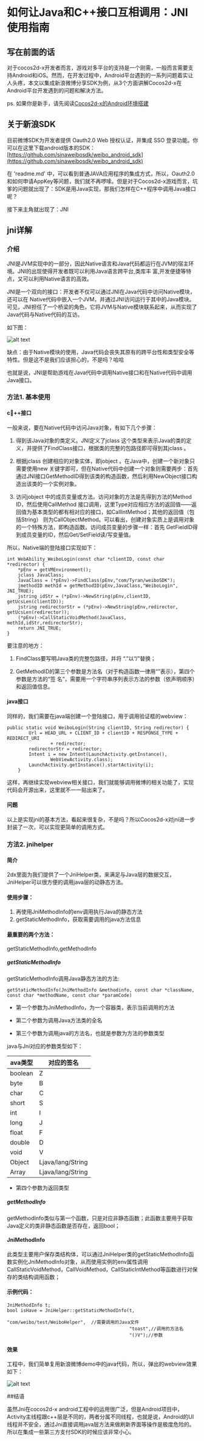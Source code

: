 # 如何让Java和C++接口互相调用：JNI使用指南


## 写在前面的话

对于cocos2d-x开发者而言，游戏对多平台的支持是一个刚需，一般而言需要支持Android和iOS。然而，在开发过程中，Android平台遇到的一系列问题着实让人头疼，本文以集成新浪微博分享SDK为例，从3个方面讲解Cocos2d-x在Android平台开发遇到的问题和解决方法。

ps. 如果你是新手，请先阅读[Cocos2d-x的Android环境搭建](../../getting-started/setting-up-development-environments/windows-7-environment-setup/how-to-set-up-the-android-cocos2d-x-development-environment-on-windows7/zh.md)

## 关于新浪SDK

目前微博SDK为开发者提供 Oauth2.0 Web 授权认证，并集成 SSO 登录功能。你可以在这里下载android版本的SDK：
[https://github.com/sinaweibosdk/weibo_android_sdk](https://github.com/sinaweibosdk/weibo_android_sdk)

在 'readme.md' 中，可以看到普通JAVA应用程序的集成方式，所以，Oauth2.0和如何申请AppKey等问题，我们就不再啰嗦。但是对于Cocos2d-x游戏而言，坑爹的问题就出现了：SDK是用Java实现，那我们怎样在C++程序中调用Java接口呢？

接下来主角就出现了：JNI

## jni详解

### 介绍

JNI是JVM实现中的一部分，因此Native语言和Java代码都运行在JVM的宿主环境。JNI的出现使得开发者既可以利用Java语言跨平台,类库丰 富,开发便捷等特点，又可以利用Native语言的高效。

JNI是一个双向的接口：开发者不仅可以通过JNI在Java代码中访问Native模块，还可以在 Native代码中嵌入一个JVM，并通过JNI访问运行于其中的Java模块。可见，JNI担任了一个桥梁的角色，它将JVM与Native模块联系起来，从而实现了Java代码与Native代码的互访。

如下图：

![alt text](./res/jni_readmind.png "jni_readmind")

缺点：由于Native模块的使用，Java代码会丧失其原有的跨平台性和类型安全等特性。但是这不是我们应该担心的，不是吗？哈哈

也就是说，JNI是帮助游戏在Java代码中调用Native接口和在Native代码中调用Java接口。

### 方法1. 基本使用

#### c++接口

一般来说，要在Native代码中访问Java对象，有如下几个步骤：

1.  得到该Java对象的类定义。JNI定义了jclass 这个类型来表示Java的类的定义，并提供了FindClass接口，根据类的完整的包路径即可得到其jclass 。

2.  根据jclass 创建相应的对象实体，即jobject 。在Java中，创建一个新对象只需要使用new 关键字即可，但在Native代码中创建一个对象则需要两步：首先通过JNI接口GetMethodID得到该类的构造函数，然后利用NewObject接口构造出该类的一个实例对象。

3.  访问jobject 中的成员变量或方法。访问对象的方法是先得到方法的Method ID，然后使用Call<Type>Method 接口调用，这里Type对应相应方法的返回值——返回值为基本类型的都有相对应的接口，如CallIntMethod；其他的返回值（包括String） 则为CallObjectMethod。可以看出，创建对象实质上是调用对象的一个特殊方法，即构造函数。访问成员变量的步骤一样：首先 GetFieldID得到成员变量的ID，然后Get/Set<Type>Field读/写变量值。

所以，Native端的登陆接口实现如下：

```
int WebAbility_WeiboLogin(const char *clientID, const char *redirector) {
    *pEnv = getVMEnvironment();
    jclass JavaClass;
    JavaClass = (*pEnv)->FindClass(pEnv,"com/Tyran/weiboSDK");
	jmethodID methId = getMethodID(pEnv,JavaClass,"WeiboLogin", JNI_TRUE);
	jstring idStr = (*pEnv)->NewString(pEnv,clientID, getUcsLen(clientID));
	jstring redirectorStr = (*pEnv)->NewString(pEnv,redirector, getUcsLen(redirector));
    (*pEnv)->CallStaticVoidMethod(JavaClass, methId,idStr,redirectorStr);
    return JNI_TRUE;
}
```

要注意的地方：


1.  FindClass要写明Java类的完整包路径，并将 “.”以“/”替换；

2.  GetMethodID的第三个参数是方法名（对于构造函数一律用“<init>”表示），第四个参数是方法的“签 名”，需要用一个字符串序列表示方法的参数（依声明顺序）和返回值信息。

#### java接口

同样的，我们需要在java端创建一个登陆接口，用于调用验证框的webview：

```
public static void WeiboLogin(String clientID, String redirector) {
        Url = HEAD_URL + CLIENT_ID + clientID + RESPONSE_TYPE + REDIRECT_URI
                + redirector;
        redirectorStr = redirector;
        Intent i = new Intent(LaunchActivity.getInstance(),
                WebViewActivity.class);
        LaunchActivity.getInstance().startActivity(i);
    }
```
这样，再继续实现webview相关接口，我们就能够调用微博的相关功能了，实现代码会开源出来，这里就不一一贴出来了。

#### 问题

以上是实现jni的基本方法，看起来很复杂，不是吗？所以Cocos2d-x对jni进一步封装了一次，可以实现更简单的调用方式。

### 方法2. jnihelper

#### 简介

2dx里面为我们提供了一个JniHelper类，来满足与Java层的数据交互，JniHelper可以很方便的调用java层的动静态方法。

#### 使用步骤：

1. 再使用JniMethodInfo的env调用执行Java的静态方法
2. getStaticMethodInfo，获取需要调用的java方法信息


#### 最重要的两个方法：
getStaticMethodInfo,getMethodInfo

##### getStaticMethodInfo

getStaticMethodInfo调用Java静态方法的方法:

`getStaticMethodInfo(JniMethodInfo &methodinfo, const char *className, const char *methodName, const char *paramCode)`

- 第一个参数为JniMethodInfo，为一个容器类，表示当前调用的方法

- 第二个参数为调用Java方法类的全名

- 第三个参数为调用java的方法名，也就是参数为方法的参数类型

java与Jni对应的参数类型如下：

ava类型 | 对应的签名
------------ | ------------- 
boolean  | Z   
byte  | B 
char  | C 
short  | S 
int  | I 
long  | J 
float  | F 
double  | D 
void  | V 
Object  | Ljava/lang/String
Array  | Ljava/lang/String
  

- 第四个参数为返回类型

##### getMethodInfo  
getMethodInfo类似与第一个函数，只是对应非静态函数；此函数主要用于获取Java定义的类非静态函数是否存在，返回bool；

#### JniMethodInfo  

此类型主要用户保存类结构体，可以通过JniHelper类的getStaticMethodInfo函数实例化JniMethodInfo对象，从而使用实例的env属性调用CallStaticVoidMethod，CallVoidMethod，CallStaticIntMethod等函数进行对保存的类结构调用函数；


#### 示例代码：

```
JniMethodInfo t;
bool isHave = JniHelper::getStaticMethodInfo(t,
                                             "com/weibo/test/WeiboHelper",	//需要调用的Java文件
                                             "toast",//调用的方法名
                                             "()V");//参数
```

#### 效果
工程中，我们简单复用新浪微博demo中的java代码，所以，弹出的webview效果如下：

![alt text](./res/weibo_screenshot1.jpg "weibo_screenshot1")

##结语

虽然Jni在cocos2d-x android工程中的运用很广泛，但是Android项目中，Activity主线程跟c++层是不同的，两者分属不同线程，也就是说，Android的UI线程并不安全，通过Jni直接调用java层方法来做刷新界面等操作是极度危险的。所以在集成一些第三方支付SDK的时候应该非常小心。